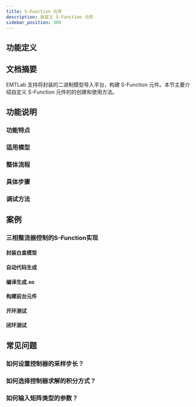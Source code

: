 ```yaml
---
title: S-Function 元件
description: 自定义 S-Function 元件
sidebar_position: 300
---
```


## 功能定义


## 文档摘要
EMTLab 支持将封装的二进制模型导入平台，构建 S-Function 元件。本节主要介绍自定义 S-Function 元件的的创建和使用方法。


## 功能说明
### 功能特点

### 适用模型

### 整体流程

### 具体步骤

### 调试方法


## 案例
### 三相整流器控制的S-Function实现
#### 封装白盒模型
#### 自动代码生成
#### 编译生成.so
#### 构建前台元件
#### 开环测试
#### 闭环测试


## 常见问题
### 如何设置控制器的采样步长？
### 如何选择控制器求解的积分方式？
### 如何输入矩阵类型的参数？
